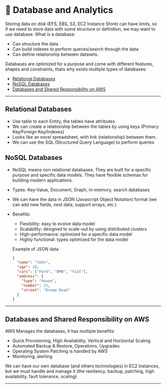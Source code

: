 # 🎲 Database and Analytics

Storing data on disk (EFS, EBS, S3, EC2 Instance Store) can have limits, so if we need to store data with some structure or definition, we may want to use database.
What is a database:

- Can structure the data
- Can build indexes to perform queries/search through the data
- Can define relationship between datasets.

Databases are optimized for a purpose and come with different features, shapes and constraints, thats why exists multiple types of databases:

- [Relational Databases](#relational-databases)
- [NoSQL Databases](#noSql-databases)
- [Databases and Shared Responsibility on AWS](#Databases-and-Shared-Responsibility-on-AWS)

---

## Relational Databases

- Use table to each Entity, the tables have attributes
- We can create a relationship between the tables by using keys (Primary Key/Foreign Key/Indexes)
- Looks like an excel spreadsheet, with link (relationship) between them.
- We can use the SQL (Structured Query Language) to perform queries

## NoSQL Databases

- NoSQL means non relational databases. They are built for a specific purpose and specific data models. They have flexible schemas for building modern applications.
- Types: Key-Value, Document, Graph, in-memory, search databases
- We can have the data in JSON (Javascript Object Notation) format (we can add new fields, nest data, support arrays, etc.)
- Benefits:

  - Flexibility: easy to evolve data model
  - Scalability: designed to scale-out by using distributed clusters
  - High-performance: optimized for a specific data model
  - Highly functional: types optimized for the data model

  Example of JSON data

  ```json
  {
    "name": "John",
    "age": 30,
    "cars": ["Ford", "BMW", "Fiat"],
    "address": {
      "type": "house",
      "number": 23,
      "street": "Dream Road"
    }
  }
  ```

---

## Databases and Shared Responsibility on AWS

AWS Manages the databases, it has multiple benefits:

- Quick Provisioning, High Availability, Vertical and Horizontal Scaling
- Automated Backup & Restore, Operations, Upgrades
- Operating System Patching is handled by AWS
- Monitoring, alerting

We can have our own database (and others technologies) in EC2 Instances, but we must handle and manage it (the resiliency, backup, patching, high availability, fault
tolerance, scaling)

---
